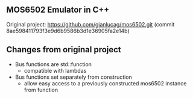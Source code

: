 ## MOS6502 Emulator in C++ ##

Original project: https://github.com/gianlucag/mos6502.git (commit 8ae598411793f3e9d6b9586b3d1e36905fa2e14b)

## Changes from original project ##

- Bus functions are std::function
  - compatible with lambdas
- Bus functions set separately from construction
  - allow easy access to a previously constructed mos6502 instance from function
